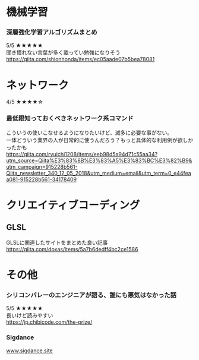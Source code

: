 # 機械学習
### 深層強化学習アルゴリズムまとめ
5/5 ★★★★★<br>
聞き慣れない言葉が多く載ってい勉強になりそう<br>
https://qiita.com/shionhonda/items/ec05aade07b5bea78081

# ネットワーク
4/5 ★★★★☆<br>
### 最低限知っておくべきネットワーク系コマンド
こういうの使いこなせるようになりたいけど、滅多に必要な事がない。<br>
一体どういう業界の人が日常的に使うんだろう？もっと具体的な利用例が欲しかったかも<br>
https://qiita.com/ryuichi1208/items/eeb98d5a94d71c55aa34?utm_source=Qiita%E3%83%8B%E3%83%A5%E3%83%BC%E3%82%B9&utm_campaign=915228b561-Qiita_newsletter_340_12_05_2018&utm_medium=email&utm_term=0_e44feaa081-915228b561-34178409

# クリエイティブコーディング
## GLSL
GLSLに関連したサイトをまとめた良い記事<br>
https://qiita.com/doxas/items/5a7b6dedff4bc2ce1586

# その他
### シリコンバレーのエンジニアが語る、誰にも悪気はなかった話
5/5 ★★★★★<br>
長いけど読みやすい<br>
https://jp.chibicode.com/the-prize/

### Sigdance
www.sigdance.site

